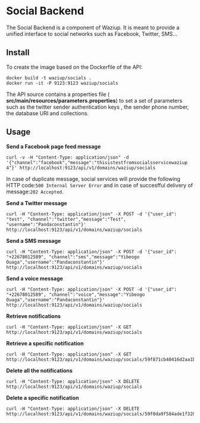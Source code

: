 
Social Backend
==============

The Social Backend is a component of Waziup.
It is meant to provide a unified interface to social networks such as Facebook, Twitter, SMS...

Install
-------

To create the image based on the Dockerfile of the API:

```
docker build -t waziup/socials .
docker run -it -P 9123:9123 waziup/socials
```

The API source contains a properties file ( **src/main/resources/parameters.properties**) to set a set of parameters such as the twitter sender authentication keys ,  the sender phone number, the database URI and collections.

Usage
-----

**Send a Facebook page feed message**

```
curl -v -H "Content-Type: application/json" -d '{"channel":"facebook","message":"thisistestfromsocialsservicewaziup 4"}' http://localhost:9123/api/v1/domains/waziup/socials
```

In case of duplicate message, social services will provide the following HTTP code:`500 Internal Server Error` and in case of succesfful delivery of message:`202 Accepted`.
 
**Send a Twitter message**

```
curl -H "Content-Type: application/json" -X POST -d '{"user_id": "test", "channel":"twitter","message":"Test", "username":"Pandaconstantin"}' http://localhost:9123/api/v1/domains/waziup/socials
```

**Send a SMS message**

```
curl -H "Content-Type: application/json" -X POST -d '{"user_id": "+22678012589", "channel":"sms","message":"Yibeogo Ouaga","username":"Pandaconstantin"}'  http://localhost:9123/api/v1/domains/waziup/socials
```

**Send a voice message**

```
curl -H "Content-Type: application/json" -X POST -d '{"user_id": "+22678012589", "channel":"voice","message":"Yibeogo Ouaga","username":"Pandaconstantin"}' http://localhost:9123/api/v1/domains/waziup/socials
```

**Retrieve notifications**

```
curl -H "Content-Type: application/json" -X GET http://localhost:9123/api/v1/domains/waziup/socials
```

**Retrieve a specific notification**

```
curl -H "Content-Type: application/json" -X GET http://localhost:9123/api/v1/domains/waziup/socials/59f871cb40416d2aa1b80cac
```

**Delete all the notifications**

```
curl -H "Content-Type: application/json" -X DELETE http://localhost:9123/api/v1/domains/waziup/socials
```

**Delete a specific notification**

```
curl -H "Content-Type: application/json" -X DELETE http://localhost:9123/api/v1/domains/waziup/socials/59f0da9f584ade1f320c8d4a
```

